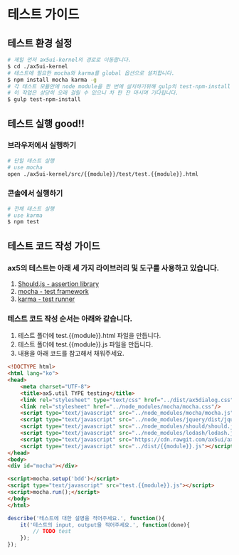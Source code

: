 # 테스트 가이드

## 테스트 환경 설정
```bash
# 제일 먼저 ax5ui-kernel의 경로로 이동합니다.
$ cd ./ax5ui-kernel
# 테스트에 필요한 mocha와 karma를 global 옵션으로 설치합니다.
$ npm install mocha karma -g
# 각 테스트 모듈안에 node module을 한 번에 설치하기위해 gulp의 test-npm-install task를 실행합니다.
# 이 작업은 상당히 오래 걸릴 수 있으니 차 한 잔 마시며 기다립니다.
$ gulp test-npm-install
```

## 테스트 실행 good!!

### 브라우저에서 실행하기
```bash
# 단일 테스트 실행
# use mocha
open ./ax5ui-kernel/src/{{module}}/test/test.{{module}}.html
```

### 콘솔에서 실행하기
```bash
# 전체 테스트 실행
# use karma
$ npm test
```

## 테스트 코드 작성 가이드
### ax5의 테스트는 아래 세 가지 라이브러리 및 도구를 사용하고 있습니다.
1. [Should.js - assertion library](https://github.com/shouldjs/should.js)
1. [mocha - test framework](https://mochajs.org/)
1. [karma - test runner](https://karma-runner.github.io)

### 테스트 코드 작성 순서는 아래와 같습니다.
1. 테스트 폴더에 test.{{module}}.html 파일을 만듭니다.
1. 테스트 폴더에 test.{{module}}.js 파일을 만듭니다.
1. 내용을 아래 코드를 참고해서 채워주세요.

```html
<!DOCTYPE html>
<html lang="ko">
<head>
    <meta charset="UTF-8">
    <title>ax5.util TYPE testing</title>
    <link rel="stylesheet" type="text/css" href="../dist/ax5dialog.css"/>
    <link rel="stylesheet" href="../node_modules/mocha/mocha.css"/>
    <script type="text/javascript" src="../node_modules/mocha/mocha.js"></script>
    <script type="text/javascript" src="../node_modules/jquery/dist/jquery.min.js"></script>
    <script type="text/javascript" src="../node_modules/should/should.js"></script>
    <script type="text/javascript" src="../node_modules/lodash/lodash.js"></script>
    <script type="text/javascript" src="https://cdn.rawgit.com/ax5ui/ax5core/master/dist/ax5core.min.js"></script>
    <script type="text/javascript" src="../dist/{{module}}.js"></script>
</head>
<body>
<div id="mocha"></div>

<script>mocha.setup('bdd')</script>
<script type="text/javascript" src="test.{{module}}.js"></script>
<script>mocha.run();</script>
</body>
</html>
```

```js
describe('테스트에 대한 설명을 적어주세요.', function(){
    it('테스트의 input, output을 적어주세요.', function(done){
    	// TODO test
    });
});
```